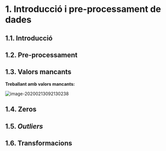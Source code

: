 # 1. Introducció i pre-processament de dades

## 1.1. Introducció

## 1.2. Pre-processament

## 1.3. Valors mancants

**Treballant amb valors mancants:** 







![image-20200213092130238](C:\Users\alexb\AppData\Roaming\Typora\typora-user-images\image-20200213092130238.png)

## 1.4. Zeros

## 1.5. *Outliers*

## 1.6. Transformacions

